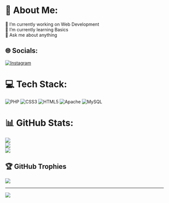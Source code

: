 # 💫 About Me:
🔭 I’m currently working on Web Development<br>🌱 I’m currently learning Basics<br>💬 Ask me about anything


## 🌐 Socials:
[![Instagram](https://img.shields.io/badge/Instagram-%23E4405F.svg?logo=Instagram&logoColor=white)](https://instagram.com/ha.sinear) 

# 💻 Tech Stack:
![PHP](https://img.shields.io/badge/php-%23777BB4.svg?style=for-the-badge&logo=php&logoColor=white) ![CSS3](https://img.shields.io/badge/css3-%231572B6.svg?style=for-the-badge&logo=css3&logoColor=white) ![HTML5](https://img.shields.io/badge/html5-%23E34F26.svg?style=for-the-badge&logo=html5&logoColor=white) ![Apache](https://img.shields.io/badge/apache-%23D42029.svg?style=for-the-badge&logo=apache&logoColor=white) ![MySQL](https://img.shields.io/badge/mysql-4479A1.svg?style=for-the-badge&logo=mysql&logoColor=white)
# 📊 GitHub Stats:
![](https://github-readme-stats.vercel.app/api?username=HaSinear&theme=aura&hide_border=false&include_all_commits=false&count_private=true)<br/>
![](https://github-readme-streak-stats.herokuapp.com/?user=HaSinear&theme=aura&hide_border=false)<br/>
![](https://github-readme-stats.vercel.app/api/top-langs/?username=HaSinear&theme=aura&hide_border=false&include_all_commits=false&count_private=true&layout=compact)

## 🏆 GitHub Trophies
![](https://github-profile-trophy.vercel.app/?username=HaSinear&theme=aura&no-frame=false&no-bg=true&margin-w=4)

---
[![](https://visitcount.itsvg.in/api?id=HaSinear&icon=0&color=0)](https://visitcount.itsvg.in)

<!-- Proudly created with GPRM ( https://gprm.itsvg.in ) -->
